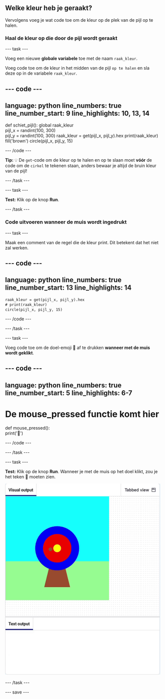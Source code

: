 ## Welke kleur heb je geraakt?

Vervolgens voeg je wat code toe om de kleur op de plek van de pijl op te halen.

### Haal de kleur op die door de pijl wordt geraakt

--- task ---

Voeg een nieuwe **globale variabele** toe met de naam `raak_kleur`.

Voeg code toe om de kleur in het midden van de pijl `op te halen` en sla deze op in de variabele `raak_kleur`.


--- code ---
---
language: python
line_numbers: true
line_number_start: 9
line_highlights: 10, 13, 14
---
def schiet_pijl():
    global raak_kleur  
    pijl_x = randint(100, 300)  
    pijl_y = randint(100, 300) 
    raak_kleur = get(pijl_x, pijl_y).hex
    print(raak_kleur)
    fill('brown')
    circle(pijl_x, pijl_y, 15)

--- /code ---

**Tip:** 💡 De `get`-code om de kleur op te halen en op te slaan moet **vóór** de code om de `cirkel` te tekenen staan, anders bewaar je altijd de bruin kleur van de pijl!

--- /task ---

--- task ---

**Test:** Klik op de knop **Run**.

--- /task ---

### Code uitvoeren wanneer de muis wordt ingedrukt

--- task ---

Maak een comment van de regel die de kleur print. Dit betekent dat het niet zal werken.

--- code ---
---
language: python
line_numbers: true
line_number_start: 13
line_highlights: 14
---
    raak_kleur = get(pijl_x, pijl_y).hex
    # print(raak_kleur)
    circle(pijl_x, pijl_y, 15)

--- /code ---

--- /task ---

--- task ---

Voeg code toe om de doel-emoji 🎯 af te drukken **wanneer met de muis wordt geklikt**.

--- code ---
---
language: python
line_numbers: true
line_number_start: 5
line_highlights: 6-7
---
# De mouse_pressed functie komt hier  
def mouse_pressed():    
    print('🎯')

--- /code ---

--- /task ---

--- task --- 

**Test:** Klik op de knop **Run**. Wanneer je met de muis op het doel klikt, zou je het teken 🎯 moeten zien.

![doel-emoji geprint wanneer met de muis wordt geklikt](images/target_printed.gif)

--- /task ---

--- save ---
